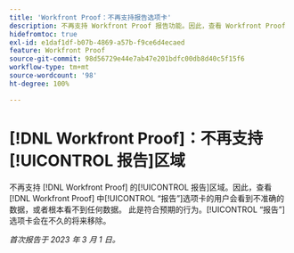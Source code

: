 ```yaml
---
title: 'Workfront Proof：不再支持报告选项卡'
description: 不再支持 Workfront Proof 报告功能。因此，查看 Workfront Proof 中“报告”选项卡的用户会看到不准确的数据，或者根本看不到任何数据。 此是符合预期的行为。“报告”选项卡会在不久的将来移除。
hidefromtoc: true
exl-id: e1daf1df-b07b-4869-a57b-f9ce6d4ecaed
feature: Workfront Proof
source-git-commit: 98d56729e44e7ab47e201bdfc00db8d40c5f15f6
workflow-type: tm+mt
source-wordcount: '98'
ht-degree: 100%

---
```


# [!DNL Workfront Proof]：不再支持[!UICONTROL 报告]区域

<!--Requested article-->

不再支持 [!DNL Workfront Proof] 的[!UICONTROL 报告]区域。因此，查看 [!DNL Workfront Proof] 中[!UICONTROL “报告”]选项卡的用户会看到不准确的数据，或者根本看不到任何数据。 此是符合预期的行为。[!UICONTROL “报告”]选项卡会在不久的将来移除。

_首次报告于 2023 年 3 月 1 日。_
